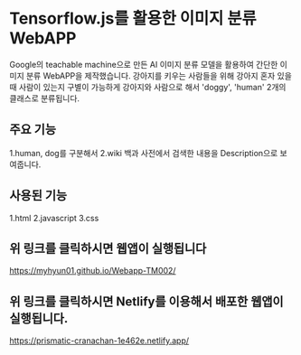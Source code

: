 # Tensorflow.js를 활용한 이미지 분류 WebAPP
Google의 teachable machine으로 만든 AI 이미지 분류 모델을 활용하여 간단한 이미지 분류 WebAPP을 제작했습니다.
강아지를 키우는 사람들을 위해 강아지 혼자 있을 때 사람이 있는지 구별이 가능하게 강아지와 사람으로 해서 'doggy', 'human' 2개의 클래스로 분류됩니다.

## 주요 기능
1.human, dog를 구분해서
2.wiki 백과 사전에서 검색한 내용을 Description으로 보여줍니다.

## 사용된 기능
1.html
2.javascript
3.css

## 위 링크를 클릭하시면 웹앱이 실행됩니다
https://myhyun01.github.io/Webapp-TM002/

## 위 링크를 클릭하시면 Netlify를 이용해서 배포한 웹앱이 실행됩니다.
https://prismatic-cranachan-1e462e.netlify.app/
